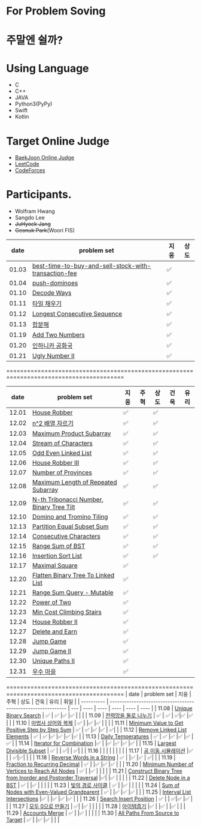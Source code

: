 # For Problem Soving

# 주말엔 쉴까?

# Using Language
- C
- C++
- JAVA
- Python3(PyPy)
- Swift
- Kotlin

# Target Online Judge
- [BaekJoon Online Judge](https://www.acmicpc.net/)
- [LeetCode](https://leetcode.com/)
- [CodeForces](https://codeforces.com/)

# Participants.
- Wolfram Hwang
- Sangdo Lee
- ~~JuHyock Jang~~
- ~~Geonuk Park~~(Woori FIS)


| date       | problem set                                                                | 지웅 | 상도 |
| ---------- | -------------------------------------------------------------------------- | --- | ---- |
| 01.03      | [best-time-to-buy-and-sell-stock-with-transaction-fee](https://leetcode.com/problems/best-time-to-buy-and-sell-stock-with-transaction-fee/) | ✅| | 
| 01.04      | [push-dominoes](https://leetcode.com/problems/push-dominoes/) | ✅ | |
| 01.10      | [Decode Ways](https://leetcode.com/problems/decode-ways/) | ✅| |
| 01.11      | [타일 채우기](https://www.acmicpc.net/problem/2133) | ✅| |
| 01.12      | [Longest Consecutive Sequence](https://leetcode.com/problems/longest-consecutive-sequence/) | ✅| |
| 01.13      | [합분해](https://www.acmicpc.net/problem/2225) | ✅| |
| 01.19      | [Add Two Numbers](https://leetcode.com/problems/add-two-numbers/) | ✅| |
| 01.20      | [인하니카 공화국](https://www.acmicpc.net/problem/12784) | ✅| |
| 01.21      | [Ugly Number II](https://leetcode.com/problems/ugly-number-ii/) | ✅ | |

========================================================================================

| date       | problem set                                                                | 지웅 | 주혁 | 상도 |  건욱 | 유리 |
| ---------- | -------------------------------------------------------------------------- | --- | ---- | ---- | ---- | ---- |
| 12.01      | [House Robber](https://leetcode.com/problems/house-robber/)                | ✅ | |✅ | | |
| 12.02      | [n^2 배열 자르기](https://programmers.co.kr/learn/courses/30/lessons/87390) | ✅ | | ✅| | |
| 12.03      | [Maximum Product Subarray](https://leetcode.com/problems/maximum-product-subarray/) | ✅| |✅ | | |
| 12.04      | [Stream of Characters](https://leetcode.com/problems/stream-of-characters/) | ✅| |✅ | | |
| 12.05      | [Odd Even Linked List](https://leetcode.com/problems/odd-even-linked-list/) | ✅| |✅ | | |
| 12.06      | [House Robber III](https://leetcode.com/problems/house-robber-iii/) | ✅| |✅ | | |
| 12.07      | [Number of Provinces](https://leetcode.com/problems/number-of-provinces/) | ✅| |✅ | | |
| 12.08      | [Maximum Length of Repeated Subarray](https://leetcode.com/problems/maximum-length-of-repeated-subarray/) | ✅| |✅ | | |
| 12.09      | [N-th Tribonacci Number](https://leetcode.com/problems/n-th-tribonacci-number/), [Binary Tree Tilt](https://leetcode.com/problems/binary-tree-tilt/) | ✅| |✅ | | |
| 12.10      | [Domino and Tromino Tiling](https://leetcode.com/problems/domino-and-tromino-tiling/)  | ✅| |✅ | | |
| 12.13      | [Partition Equal Subset Sum](https://leetcode.com/problems/partition-equal-subset-sum/) | ✅| |✅ | | |
| 12.14      | [Consecutive Characters](https://leetcode.com/problems/consecutive-characters/) | ✅| |✅ | | |
| 12.15      | [Range Sum of BST](https://leetcode.com/problems/range-sum-of-bst/) | ✅| |✅ | | |
| 12.16      | [Insertion Sort List](https://leetcode.com/problems/insertion-sort-list/) | ✅| |✅ | | |
| 12.17      | [Maximal Square](https://leetcode.com/problems/maximal-square/) | ✅| | | | |
| 12.20      | [Flatten Binary Tree To Linked List](https://leetcode.com/problems/flatten-binary-tree-to-linked-list/) | ✅ | | | | |
| 12.21      | [Range Sum Query - Mutable](https://leetcode.com/problems/range-sum-query-mutable/) | ✅| | | | |
| 12.22      | [Power of Two](https://leetcode.com/problems/power-of-two/) | ✅| | | | |
| 12.23      | [Min Cost Climbing Stairs](https://leetcode.com/problems/min-cost-climbing-stairs/) | ✅| | | | |
| 12.24      | [House Robber II](https://leetcode.com/problems/house-robber-ii/) | ✅| | | | |
| 12.27      | [Delete and Earn](https://leetcode.com/problems/delete-and-earn/) | ✅| | | | |
| 12.28      | [Jump Game](https://leetcode.com/problems/jump-game/) | ✅| | | | |
| 12.29      | [Jump Game II](https://leetcode.com/problems/jump-game-ii/) | ✅| | | | |
| 12.30      | [Unique Paths II](https://leetcode.com/problems/unique-paths-ii/) | ✅| | | | |
| 12.31      | [우수 마을](https://www.acmicpc.net/problem/1949) | ✅| | | | |


========================================================================================
| date       | problem set                                                  | 지웅 | 주혁 | 상도 |  건욱 | 유리 | 휘일 |
| ---------- | ------------------------------------------------------------ | --- | ---- | ---- | ---- | ---- | ---- |
| 11.08      | [Unique Binary Search](https://leetcode.com/problems/unique-binary-search-trees/)   | ✅ | ✅ |✅ |✅   |  |  |
| 11.09      | [전력망을 둘로 나누기](https://programmers.co.kr/learn/courses/30/lessons/86971)   | ✅ | ✅ | ✅|✅ |✅ |  |
| 11.10      | [마법사 상어와 복제](https://www.acmicpc.net/problem/23290) | ✅ |  |✅ |✅  | |  |
| 11.11      | [Minimum Value to Get Positive Step by Step Sum](https://leetcode.com/problems/minimum-value-to-get-positive-step-by-step-sum/) | ✅ | ✅ |✅ |✅  | ✅|  |
| 11.12      | [Remove Linked List Elements](https://leetcode.com/problems/remove-linked-list-elements/) | ✅ | ✅ |✅ |✅  |✅ |✅ |
| 11.13      | [Daily Temperatures](https://leetcode.com/problems/daily-temperatures/) | ✅ | ✅ |✅ |✅ |✅ |✅ |
| 11.14      | [Iterator for Combination](https://leetcode.com/problems/iterator-for-combination/) |✅ | |✅ |✅ |✅ |✅ |
| 11.15      | [Largest Divisible Subset](https://leetcode.com/problems/largest-divisible-subset/) | ✅ | | ✅| | ✅| |
| 11.16      | []() | | | | | | |
| 11.17      | [공 이동 시뮬레이션](https://programmers.co.kr/learn/courses/30/lessons/87391) |✅ | | ✅|✅| | |
| 11.18      | [Reverse Words in a String](https://leetcode.com/problems/reverse-words-in-a-string/) | ✅ | |✅  |✅ | ✅| |
| 11.19      | [Fraction to Recurring Decimal](https://leetcode.com/problems/fraction-to-recurring-decimal/) | ✅ | |✅ |✅ |✅ | |
| 11.20      | [Minimum Number of Vertices to Reach All Nodes](https://leetcode.com/problems/minimum-number-of-vertices-to-reach-all-nodes/) | ✅ | |✅ | | | |
| 11.21      | [Construct Binary Tree from Inorder and Postorder Traversal](https://leetcode.com/problems/construct-binary-tree-from-inorder-and-postorder-traversal/) |✅| |✅ | | | |
| 11.22      | [Delete Node in a BST](https://leetcode.com/problems/delete-node-in-a-bst/) | ✅ | |✅ | | | |
| 11.23      | [빛의 경로 사이클](https://programmers.co.kr/learn/courses/30/lessons/86052) | ✅ | |✅ | | | |
| 11.24      | [Sum of Nodes with Even-Valued Grandparent](https://leetcode.com/problems/sum-of-nodes-with-even-valued-grandparent/) | ✅ | |✅ |✅ |✅ | |
| 11.25      | [Interval List Intersections](https://leetcode.com/problems/interval-list-intersections/) |✅ | |✅ |✅ |✅ | |
| 11.26      | [Search Insert Position](https://leetcode.com/problems/search-insert-position/) | ✅ | | ✅|✅ |✅ | |
| 11.27      | [모두 0으로 만들기](https://programmers.co.kr/learn/courses/30/lessons/76503) | ✅| |✅ | | | |
| 11.28      | [아이템줍기](https://programmers.co.kr/learn/courses/30/lessons/87694) |✅ | |✅ | |✅ | |
| 11.29      | [Accounts Merge](https://leetcode.com/problems/accounts-merge/) | ✅ | |✅ | | | |
| 11.30      | [All Paths From Source to Target](https://leetcode.com/problems/all-paths-from-source-to-target/) | ✅ | |✅ |✅ | | |

